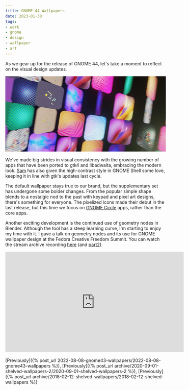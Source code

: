 ```yaml
---
title: GNOME 44 Wallpapers
date: 2023-01-30
tags:
- work
- gnome
- design
- wallpaper
- art
---
```


As we gear up for the release of GNOME 44, let's take a moment to reflect on the visual design updates.

![GNOME 44 Wallpapers](gnome44-wallpapers.webp)

We've made big strides in visual consistency with the growing number of apps that have been ported to gtk4 and libadwaita, embracing the modern look. [Sam](https://samuelhewitt.com/blog) has also given the high-contrast style in GNOME Shell some love, keeping it in line with gtk's updates last cycle.

The default wallpaper stays true to our brand, but the supplementary set has undergone some bolder changes. From the popular simple shape blends to a nostalgic nod to the past with keypad and pixel art designs, there's something for everyone. The pixelized icons made their debut in the last release, but this time we focus on [GNOME Circle](https://cicrcle.gnome.org) apps, rather than the core apps.

Another exciting development is the continued use of geometry nodes in Blender. Although the tool has a steep learning curve, I'm starting to enjoy my time with it. I gave a talk on geometry nodes and its use for GNOME wallpaper design at the Fedora Creative Freedom Summit. You can watch the stream archive recording [here](https://peertube.linuxrocks.online/w/iX9QkY4nCa2nPAzV8nC3BS?start=27m25s) (and [part2](https://peertube.linuxrocks.online/w/4kBcQfDBLAAJDQcdkDwZow)).

<iframe title="Creative Freedom Summit 2023 - 1/17/2023, 1:30:52 PM" src="https://peertube.linuxrocks.online/videos/embed/915eb55b-124a-42d7-9010-b21125be1378?start=27m25s" allowfullscreen="" sandbox="allow-same-origin allow-scripts allow-popups" width="560" height="315" frameborder="0"></iframe>


[Previously]({% post_url 2022-08-08-gnome43-wallpapers/2022-08-08-gnome43-wallpapers %}),
[Previously]({% post_url  archive/2020-09-01-shelved-wallpapers-2/2020-09-01-shelved-wallpapers-2 %}),
[Previously]({% post_url  archive/2018-02-12-shelved-wallpapers/2018-02-12-shelved-wallpapers %})